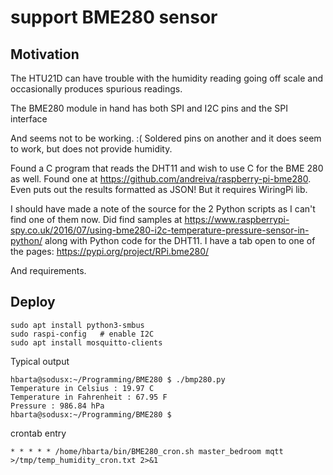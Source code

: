 # support BME280 sensor

## Motivation

The HTU21D can have trouble with the humidity reading going off scale and occasionally produces spurious readings. 

The BME280 module in hand has both SPI and I2C pins and the SPI interface 

And seems not to be working. :( Soldered pins on another and it does seem to work, but does not provide humidity.

Found  a C program that reads the DHT11 and wish to use C for the BME 280 as well. Found one at https://github.com/andreiva/raspberry-pi-bme280. Even puts out the results formatted as JSON! But it requires WiringPi lib.

I should have made a note of the source for the 2 Python scripts as I can't find one of them now. Did find samples at https://www.raspberrypi-spy.co.uk/2016/07/using-bme280-i2c-temperature-pressure-sensor-in-python/ along with Python code for the DHT11. I have a tab open to one of the pages: <https://pypi.org/project/RPi.bme280/>

And requirements.

## Deploy

```
sudo apt install python3-smbus
sudo raspi-config   # enable I2C
sudo apt install mosquitto-clients
```

Typical output

```text
hbarta@sodusx:~/Programming/BME280 $ ./bmp280.py
Temperature in Celsius : 19.97 C
Temperature in Fahrenheit : 67.95 F
Pressure : 986.84 hPa 
hbarta@sodusx:~/Programming/BME280 $ 
```

crontab entry

```text
* * * * * /home/hbarta/bin/BME280_cron.sh master_bedroom mqtt >/tmp/temp_humidity_cron.txt 2>&1
```
